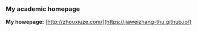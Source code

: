 ### My academic homepage

**My howepage:** [http://zhouxiuze.com/](https://jiaweizhang-thu.github.io/)

